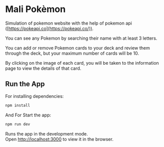 # Mali Pokèmon

Simulation of pokemon website with the help of pokemon api ([https://pokeapi.co](https://pokeapi.co/)).

You can see any Pokemon by searching their name with at least 3 letters.

You can add or remove Pokemon cards to your deck and review them through the deck, but your maximum number of cards will be 10.

By clicking on the image of each card, you will be taken to the information page to view the details of that card.

## Run the App

For installing dependencies:

```bash
npm install
```

And For Start the app:

```bash
npm run dev
```

Runs the app in the development mode.\
Open [http://localhost:3000](http://localhost:3000) to view it in the browser.
